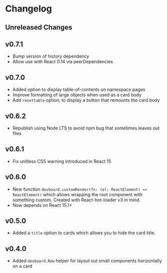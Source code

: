 # Changelog

## Unreleased Changes

## v0.7.1

 * Bump version of history dependency
 * Allow use with React 0.14 via peerDependencies

## v0.7.0

 * Added option to display table-of-contents on namespace pages
 * Improve formatting of large objects when used as a card body
 * Add `resettable` option, to display a button that remounts the card body

## v0.6.2

 * Republish using Node LTS to avoid npm bug that sometimes leaves out files

## v0.6.1

 * Fix unitless CSS warning introduced in React 15

## v0.6.0

 * New function `devboard.customRender(fn: (el: ReactElement) => ReactElement)` which allows wrapping the root component with something custom. Created with React-hot-loader v3 in mind.
 * Now depends on React 15.1+

## v0.5.0

 * Added a `title` option to cards which allows you to hide the card title.

## v0.4.0

 * Added `devboard.Row` helper for layout out small components horizontally on a card
